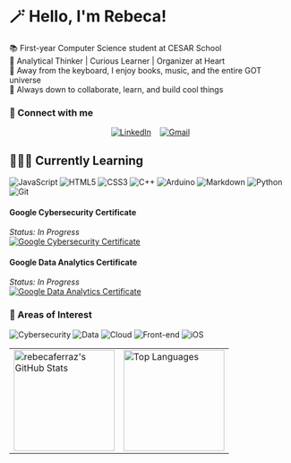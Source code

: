 # 🪄 Hello, I'm Rebeca!

📚 First-year Computer Science student at CESAR School <br> 🫧 Analytical Thinker | Curious Learner | Organizer at Heart <br> 🎠 Away from the keyboard, I enjoy books, music, and the entire GOT universe <br> 🌱 Always down to collaborate, learn, and build cool things


### 🔗 Connect with me

<div align="center">

[![LinkedIn](https://img.shields.io/badge/linkedin-%230077B5.svg?style=for-the-badge&logo=linkedin&logoColor=white)](https://www.linkedin.com/in/becaferraz)
&nbsp;&nbsp;
[![Gmail](https://img.shields.io/badge/Gmail-D14836?style=for-the-badge&logo=gmail&logoColor=white)](mailto:ferrazrrebeca@gmail.com)

</div>


## 👩🏻‍💻 Currently Learning 
![JavaScript](https://img.shields.io/badge/javascript-%23323330.svg?style=for-the-badge&logo=javascript&logoColor=%23F7DF1E) ![HTML5](https://img.shields.io/badge/html5-%23E34F26.svg?style=for-the-badge&logo=html5&logoColor=white) ![CSS3](https://img.shields.io/badge/css3-%231572B6.svg?style=for-the-badge&logo=css3&logoColor=white) ![C++](https://img.shields.io/badge/c++-%2300599C.svg?style=for-the-badge&logo=c%2B%2B&logoColor=white) ![Arduino](https://img.shields.io/badge/-Arduino-00979D?style=for-the-badge&logo=Arduino&logoColor=white) ![Markdown](https://img.shields.io/badge/markdown-%23000000.svg?style=for-the-badge&logo=markdown&logoColor=white) ![Python](https://img.shields.io/badge/python-3670A0?style=for-the-badge&logo=python&logoColor=ffdd54) ![Git](https://img.shields.io/badge/git-%23F05033.svg?style=for-the-badge&logo=git&logoColor=white) 

#### Google Cybersecurity Certificate

*Status: In Progress*
<br> <a href="https://www.coursera.org/professional-certificates/google-cybersecurity" target="_blank">
  <img src="https://img.shields.io/badge/Google-Cybersecurity-4285F4?style=for-the-badge&logo=google&logoColor=white" alt="Google Cybersecurity Certificate"/>
</a>

#### Google Data Analytics Certificate
*Status: In Progress*
<br> <a href="https://www.coursera.org/professional-certificates/google-data-analytics" target="_blank">
  <img src="https://img.shields.io/badge/Google-Data%20Analytics-34A853?style=for-the-badge&logo=google&logoColor=white" alt="Google Data Analytics Certificate"/>
</a>

### 🔎 Areas of Interest 

<p align="left">
  <img src="https://img.shields.io/badge/Cybersecurity-blue?style=for-the-badge" alt="Cybersecurity"/>
  <img src="https://img.shields.io/badge/Data-orange?style=for-the-badge" alt="Data"/>
  <img src="https://img.shields.io/badge/Cloud-blueviolet?style=for-the-badge" alt="Cloud"/>
  <img src="https://img.shields.io/badge/Front--end-brightgreen?style=for-the-badge" alt="Front-end"/>
  <img src="https://img.shields.io/badge/iOS-black?style=for-the-badge&logo=apple" alt="iOS"/>
</p>


<div align="center">
  <table>
    <tr>
      <td>
        <picture>
          <source media="(prefers-color-scheme: dark)" srcset="https://github-readme-stats.vercel.app/api?username=rebecaferraz&show_icons=true&theme=transparent&hide_border=true&include_all_commits=true&title_color=FFFFFF&text_color=C9D1D9&icon_color=FFFFFF" />
          <source media="(prefers-color-scheme: light)" srcset="https://github-readme-stats.vercel.app/api?username=rebecaferraz&show_icons=true&theme=transparent&hide_border=true&include_all_commits=true&title_color=24292E&text_color=586069&icon_color=24292E" />
          <img height="180em" src="https://github-readme-stats.vercel.app/api?username=rebecaferraz&show_icons=true&theme=transparent&hide_border=true&include_all_commits=true&title_color=24292E&text_color=586069&icon_color=24292E" alt="rebecaferraz's GitHub Stats" />
        </picture>
      </td>
      <td>
        <picture>
          <source media="(prefers-color-scheme: dark)" srcset="https://github-readme-stats.vercel.app/api/top-langs/?username=rebecaferraz&layout=compact&theme=transparent&hide_border=true&title_color=FFFFFF&text_color=C9D1D9" />
          <source media="(prefers-color-scheme: light)" srcset="https://github-readme-stats.vercel.app/api/top-langs/?username=rebecaferraz&layout=compact&theme=transparent&hide_border=true&title_color=24292E&text_color=586069" />
          <img height="180em" src="https://github-readme-stats.vercel.app/api/top-langs/?username=rebecaferraz&layout=compact&theme=transparent&hide_border=true&title_color=24292E&text_color=586069" alt="Top Languages" />
        </picture>
      </td>
    </tr>
  </table>
</div>

